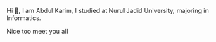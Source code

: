 <p>Hi 👋, I am Abdul Karim, I studied at Nurul Jadid University, majoring in Informatics.</p>
<p>Nice too meet you all<p>
